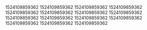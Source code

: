 1524109859362
1524109859362
1524109859362
1524109859362
1524109859362
1524109859362
1524109859362
1524109859362
1524109859362
1524109859362
1524109859362
1524109859362
1524109859362
1524109859362
1524109859362